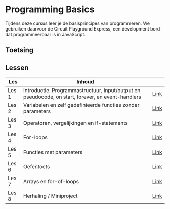 <!--

TODO:

- slides doornemen en opdrachten daaruit toevoegen
- nadenken over terminologie: patronen / probleemoplossend denken
- brightspace opdrachten ook hier, of alleen in slides?
- opletten dat er voldoende herhaling in de opdrachten zit
- opletten dat de opbouw in moeilijkheidsgraad klopt
- co-pilot instructies aanvullen als cursus klaar is
- functies terug laten komen in les 3 en 4
- meer over debugging toevoegen
- scheiding lesopdrachten en zelfstudie in elke les
- ook CPX functies toevoegen
- multiline coments behandelen?
- shorthand notaties
- && ||
- loop in loop
- formatting

-->

# Programming Basics

Tijdens deze cursus leer je de basisprincipes van programmeren. We gebruiken daarvoor de Circuit Playground Express,
een development bord dat programmeerbaar is in JavaScript.

## Toetsing

## Lessen

| Les   | Inhoud                                                                                            |                          |
| ----- | ------------------------------------------------------------------------------------------------- | ------------------------ |
| Les 1 | Introductie. Programmastructuur, input/output en pseudocode, on start, forever, en event-handlers | [Link](./lessen/les1.md) |
| Les 2 | Variabelen en zelf gedefinieerde functies zonder parameters                                       | [Link](./lessen/les2.md) |
| Les 3 | Operatoren, vergelijkingen en if-statements                                                       | [Link](./lessen/les3.md) |
| Les 4 | For-loops                                                                                         | [Link](./lessen/les4.md) |
| Les 5 | Functies met parameters                                                                           | [Link](./lessen/les5.md) |
| Les 6 | Oefentoets                                                                                        | [Link](./lessen/les6.md) |
| Les 7 | Arrays en for-of-loops                                                                            | [Link](./lessen/les7.md) |
| Les 8 | Herhaling / Miniproject                                                                           | [Link](./lessen/les8.md) |
